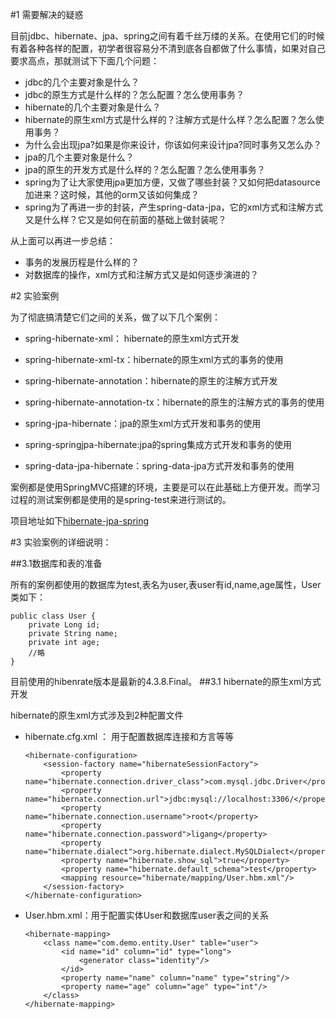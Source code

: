 #1 需要解决的疑惑

目前jdbc、hibernate、jpa、spring之间有着千丝万缕的关系。在使用它们的时候有着各种各样的配置，初学者很容易分不清到底各自都做了什么事情，如果对自己要求高点，那就测试下下面几个问题：

-	jdbc的几个主要对象是什么？
-	jdbc的原生方式是什么样的？怎么配置？怎么使用事务？
-	hibernate的几个主要对象是什么？
-	hibernate的原生xml方式是什么样的？注解方式是什么样？怎么配置？怎么使用事务？
-	为什么会出现jpa?如果是你来设计，你该如何来设计jpa?同时事务又怎么办？
-	jpa的几个主要对象是什么？
-	jpa的原生的开发方式是什么样的？怎么配置？怎么使用事务？
-	spring为了让大家使用jpa更加方便，又做了哪些封装？又如何把datasource加进来？这时候，其他的orm又该如何集成？
-	spring为了再进一步的封装，产生spring-data-jpa，它的xml方式和注解方式又是什么样？它又是如何在前面的基础上做封装呢？

从上面可以再进一步总结：

-	事务的发展历程是什么样的？
-	对数据库的操作，xml方式和注解方式又是如何逐步演进的？

#2 实验案例

为了彻底搞清楚它们之间的关系，做了以下几个案例：

-	spring-hibernate-xml： hibernate的原生xml方式开发
	
-	spring-hibernate-xml-tx：hibernate的原生xml方式的事务的使用
	
-	spring-hibernate-annotation：hibernate的原生的注解方式开发
	
-	spring-hibernate-annotation-tx：hibernate的原生的注解方式的事务的使用
	
-	spring-jpa-hibernate：jpa的原生xml方式开发和事务的使用

-	spring-springjpa-hibernate:jpa的spring集成方式开发和事务的使用

-	spring-data-jpa-hibernate：spring-data-jpa方式开发和事务的使用

案例都是使用SpringMVC搭建的环境，主要是可以在此基础上方便开发。而学习过程的测试案例都是使用的是spring-test来进行测试的。

项目地址如下[hibernate-jpa-spring](https://git.oschina.net/pingpangkuangmo/hibernate-jpa-spring#hibernate-jpa-spring-三者的千丝万缕的关系)

#3 实验案例的详细说明：

##3.1数据库和表的准备

所有的案例都使用的数据库为test,表名为user,表user有id,name,age属性，User类如下：

	public class User {
		private Long id;
		private String name;
		private int age;
		//略
	}

目前使用的hibenrate版本是最新的4.3.8.Final。
##3.1 hibernate的原生xml方式开发

hibernate的原生xml方式涉及到2种配置文件

-	hibernate.cfg.xml ： 用于配置数据库连接和方言等等
		
		<hibernate-configuration>
		    <session-factory name="hibernateSessionFactory">
		        <property name="hibernate.connection.driver_class">com.mysql.jdbc.Driver</property>
		        <property name="hibernate.connection.url">jdbc:mysql://localhost:3306/</property>
		        <property name="hibernate.connection.username">root</property>
		        <property name="hibernate.connection.password">ligang</property>
		        <property name="hibernate.dialect">org.hibernate.dialect.MySQLDialect</property>
		        <property name="hibernate.show_sql">true</property>
		        <property name="hibernate.default_schema">test</property>
		        <mapping resource="hibernate/mapping/User.hbm.xml"/>
		    </session-factory>
		</hibernate-configuration>

-	User.hbm.xml：用于配置实体User和数据库user表之间的关系

		<hibernate-mapping>
			<class name="com.demo.entity.User" table="user">
				<id name="id" column="id" type="long">
					<generator class="identity"/>
				</id>
				<property name="name" column="name" type="string"/>
				<property name="age" column="age" type="int"/>
			</class>
		</hibernate-mapping>